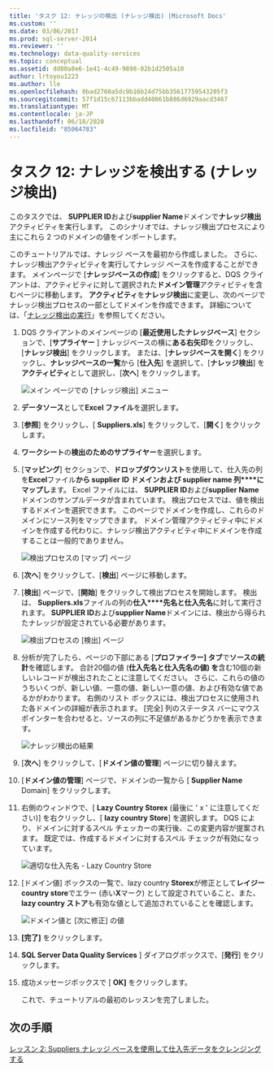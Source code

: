 ```yaml
---
title: 'タスク 12: ナレッジの検出 (ナレッジ検出) |Microsoft Docs'
ms.custom: ''
ms.date: 03/06/2017
ms.prod: sql-server-2014
ms.reviewer: ''
ms.technology: data-quality-services
ms.topic: conceptual
ms.assetid: dd80a8e6-1e41-4c49-9898-02b1d2505a10
author: lrtoyou1223
ms.author: lle
ms.openlocfilehash: 0bad2760a5dc9b16b24d75bb35617759543205f3
ms.sourcegitcommit: 57f1d15c67113bbadd40861b886d6929aacd3467
ms.translationtype: MT
ms.contentlocale: ja-JP
ms.lasthandoff: 06/18/2020
ms.locfileid: "85064783"
---
```

# <a name="task-12-discovering-knowledge-knowledge-discovery"></a>タスク 12: ナレッジを検出する (ナレッジ検出)
  このタスクでは、 **SUPPLIER ID**および**supplier Name**ドメインで**ナレッジ検出**アクティビティを実行します。 このシナリオでは、ナレッジ検出プロセスにより主にこれら 2 つのドメインの値をインポートします。  
  
 このチュートリアルでは、ナレッジ ベースを最初から作成しました。 さらに、ナレッジ検出アクティビティを実行してナレッジ ベースを作成することができます。 メインページで [**ナレッジベースの作成**] をクリックすると、DQS クライアントは、アクティビティに対して選択された**ドメイン管理**アクティビティを含むページに移動します。 **アクティビティ**を**ナレッジ検出**に変更し、次のページでナレッジ検出プロセスの一部としてドメインを作成できます。 詳細については、「[ナレッジ検出の実行](https://msdn.microsoft.com/library/hh510398.aspx)」を参照してください。  
  
1.  DQS クライアントのメインページの [**最近使用したナレッジベース**] セクションで、[**サプライヤー** ] ナレッジベースの横に**ある右矢印**をクリックし、[**ナレッジ検出**] をクリックします。 または、[**ナレッジベースを開く**] をクリックし、**ナレッジベースの一覧**から [**仕入先**] を選択して、[**ナレッジ検出**] を**アクティビティ**として選択し、[**次へ**] をクリックします。  
  
     ![メイン ページでの [ナレッジ検出] メニュー](../../2014/tutorials/media/et-discoveringknowledge-01.jpg "メイン ページでの [ナレッジ検出] メニュー")  
  
2.  **データソース**として**Excel ファイル**を選択します。  
  
3.  [**参照**] をクリックし、[ **Suppliers.xls**] をクリックして、[**開く**] をクリックします。  
  
4.  **ワークシート**の**検出のためのサプライヤー**を選択します。  
  
5.  [**マッピング**] セクションで、**ドロップダウンリスト**を使用して、仕入先の列を**Excel**ファイル**から supplier** **ID** **ドメインおよび supplier name 列****にマップし**ます。 Excel ファイルには、 **SUPPLIER ID**および**supplier Name**ドメインのサンプルデータが含まれています。 検出プロセスでは、値を検出するドメインを選択できます。 このページでドメインを作成し、これらのドメインにソース列をマップできます。 ドメイン管理アクティビティ中にドメインを作成する代わりに、ナレッジ検出アクティビティ中にドメインを作成することは一般的でありません。  
  
     ![検出プロセスの [マップ] ページ](../../2014/tutorials/media/et-discoveringknowledge-02.jpg "検出プロセスの [マップ] ページ")  
  
6.  [**次へ**] をクリックして、[**検出**] ページに移動します。  
  
7.  [**検出**] ページで、[**開始**] をクリックして検出プロセスを開始します。 検出は、 **Suppliers.xls**ファイルの列の**仕入****先名と仕入先名**に対して実行されます。 **SUPPLIER ID**および**supplier Name**ドメインには、検出から得られたナレッジが設定されている必要があります。  
  
     ![検出プロセスの [検出] ページ](../../2014/tutorials/media/et-discoveringknowledge-03.jpg "検出プロセスの [検出] ページ")  
  
8.  分析が完了したら、ページの下部にある [**プロファイラー] タブ**で**ソースの統計**を確認します。 合計20個の値 (**仕入****先名と仕入先名****の値) を**含む10個の新しいレコードが検出されたことに注意してください。 さらに、これらの値のうちいくつが、新しい値、一意の値、新しい一意の値、および有効な値であるかがわかります。 右側のリスト ボックスには、検出プロセスに使用された各ドメインの詳細が表示されます。 [完全] 列のステータス バーにマウス ポインターを合わせると、ソースの列に不足値があるかどうかを表示できます。  
  
     ![ナレッジ検出の結果](../../2014/tutorials/media/et-discoveringknowledge-04.jpg "ナレッジ検出の結果")  
  
9. [**次へ**] をクリックして、[**ドメイン値の管理**] ページに切り替えます。  
  
10. [**ドメイン値の管理**] ページで、ドメインの一覧から [ **Supplier Name** Domain] をクリックします。  
  
11. 右側のウィンドウで、[ **Lazy Country Storex** (最後に ' x ' に注意してください)] を右クリックし、[ **lazy country Store**] を選択します。 DQS により、ドメインに対するスペル チェッカーの実行後、この変更内容が提案されます。 既定では、作成するドメインに対するスペル チェックが有効になっています。  
  
     ![適切な仕入先名 - Lazy Country Store](../../2014/tutorials/media/et-discoveringknowledge-05.jpg "適切な仕入先名 - Lazy Country Store")  
  
12. [ドメイン値] ボックスの一覧で、lazy country **Storex**が修正として**レイジー country store**でエラー (赤い**X**マーク) として設定されていること、また、 **lazy country ストア**も有効な値として追加されていることを確認します。  
  
     ![ドメイン値と [次に修正] の値](../../2014/tutorials/media/et-discoveringknowledge-06.jpg "ドメイン値と [次に修正] の値")  
  
13. **[完了]** をクリックします。  
  
14. **SQL Server Data Quality Services** ] ダイアログボックスで、[**発行**] をクリックします。  
  
15. 成功メッセージボックスで [ **OK]** をクリックします。  
  
     これで、チュートリアルの最初のレッスンを完了しました。  
  
## <a name="next-step"></a>次の手順  
 [レッスン 2: Suppliers ナレッジ ベースを使用して仕入先データをクレンジングする](../../2014/tutorials/lesson-2-cleansing-supplier-data-using-the-suppliers-knowledge-base.md)  
  
  
